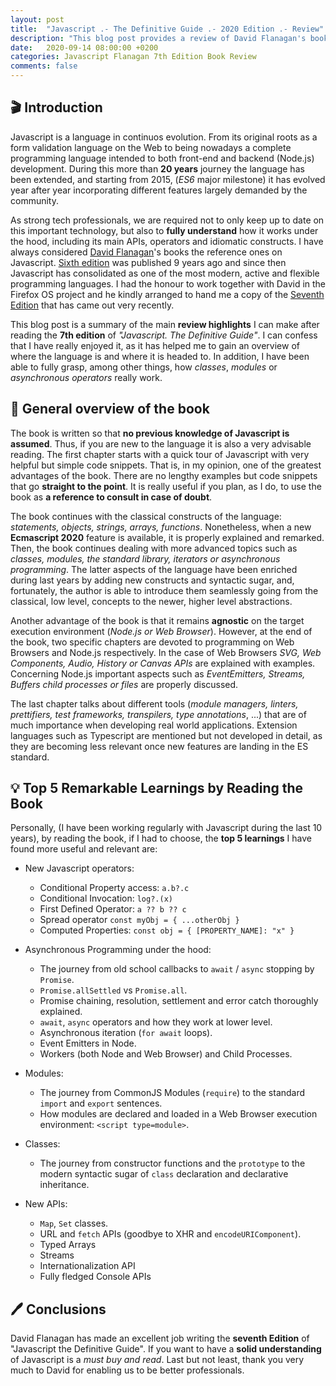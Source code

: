 ```yaml
---
layout: post
title:  "Javascript .- The Definitive Guide .- 2020 Edition .- Review"
description: "This blog post provides a review of David Flanagan's book on Javascript. (2020 Edition)"
date:   2020-09-14 08:00:00 +0200
categories: Javascript Flanagan 7th Edition Book Review
comments: false 
---
```


## 🎬 Introduction

Javascript is a language in continuos evolution. From its original roots as a form validation language on the Web to being nowadays a complete programming language intended to both front-end and backend (Node.js) development. During this more than **20 years** journey the language has been extended, and starting from 2015, (*ES6* major milestone) it has evolved year after year incorporating different features largely demanded by the community.

As strong tech professionals, we are required not to only keep up to date on this important technology, but also to **fully understand** how it works under the hood, including its main APIs, operators and idiomatic constructs. I have always considered [David Flanagan](https://davidflanagan.com/)'s books the reference ones on Javascript. [Sixth edition](https://www.oreilly.com/library/view/javascript-the-definitive/9781449393854/) was published 9 years ago and since then Javascript has consolidated as one of the most modern, active and flexible programming languages. I had the honour to work together with David in the Firefox OS project and he kindly arranged to hand me a copy of the [Seventh Edition](https://www.oreilly.com/library/view/javascript-the-definitive/9781491952016/) that has came out very recently. 

This blog post is a summary of the main **review highlights** I can make after reading the **7th edition** of *"Javascript. The Definitive Guide"*. I can confess that I have really enjoyed it, as it has helped me to gain an overview of where the language is and where it is headed to. In addition, I have been able to fully grasp, among other things, how *classes*, *modules* or *asynchronous operators* really work. 

## 📖 General overview of the book

The book is written so that **no previous knowledge of Javascript is assumed**. Thus, if you are new to the language it is also a very advisable reading. The first chapter starts with a quick tour of Javascript with very helpful but simple code snippets. That is, in my opinion, one of the greatest advantages of the book. There are no lengthy examples but code snippets that go **straight to the point**. It is really useful if you plan, as I do, to use the book as **a reference to consult in case of doubt**. 

The book continues with the classical constructs of the language: *statements, objects, strings, arrays, functions*. Nonetheless, when a new **Ecmascript 2020** feature is available, it is properly explained and remarked. Then, the book continues dealing with more advanced topics such as *classes, modules, the standard library, iterators or asynchronous programming*. The latter aspects of the language have been enriched during last years by adding new constructs and syntactic sugar, and, fortunately, the author is able to introduce them seamlessly going from the classical, low level, concepts to the newer, higher level abstractions. 

Another advantage of the book is that it remains **agnostic** on the target execution environment (*Node.js or Web Browser*). However, at the end of the book, two specific chapters are devoted to programming on Web Browsers and Node.js respectively. In the case of Web Browsers *SVG, Web Components, Audio, History or Canvas APIs* are explained with examples. Concerning Node.js important aspects such as *EventEmitters, Streams, Buffers child processes or files* are properly discussed. 

The last chapter talks about different tools (*module managers, linters, prettifiers, test frameworks, transpilers, type annotations*, ...) that are of much importance when developing real world applications. Extension languages such as Typescript are mentioned but not developed in detail, as they are becoming less relevant once new features are landing in the ES standard. 

## 💡 Top 5 Remarkable Learnings by Reading the Book 

Personally, (I have been working regularly with Javascript during the last 10 years), by reading the book, if I had to choose, the **top 5 learnings** I have found more useful and relevant are: 

* New Javascript operators:
  - Conditional Property access: `a.b?.c`
  - Conditional Invocation: `log?.(x)`
  - First Defined Operator: `a ?? b ?? c`
  - Spread operator `const myObj = { ...otherObj }`
  - Computed Properties: `const obj = { [PROPERTY_NAME]: "x" }`


* Asynchronous Programming under the hood:  
  - The journey from old school callbacks to `await` / `async` stopping by `Promise`. 
  - `Promise.allSettled` vs `Promise.all`. 
  - Promise chaining, resolution, settlement and error catch thoroughly explained. 
  - `await`, `async` operators and how they work at lower level. 
  - Asynchronous iteration (`for await` loops). 
  - Event Emitters in Node. 
  - Workers (both Node and Web Browser) and Child Processes.


* Modules: 
  - The journey from CommonJS Modules (`require`) to the standard `import` and `export` sentences. 
  - How modules are declared and loaded in a Web Browser execution environment: `<script type=module>`. 


* Classes: 
  - The journey from constructor functions and the `prototype` to the modern syntactic sugar of `class` declaration and declarative inheritance. 


* New APIs:
  - `Map`, `Set` classes. 
  - URL and `fetch` APIs (goodbye to XHR and `encodeURIComponent`). 
  - Typed Arrays 
  - Streams
  - Internationalization API
  - Fully fledged Console APIs

## 🖊️ Conclusions

David Flanagan has made an excellent job writing the **seventh Edition** of "Javascript the Definitive Guide". If you want to have a **solid understanding** of Javascript is a *must buy and read*. Last but not least, thank you very much to David for enabling us to be better professionals. 
